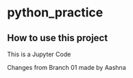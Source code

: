 # python_practice

## How to use this project

This is a Jupyter Code

Changes from Branch 01 made by Aashna
